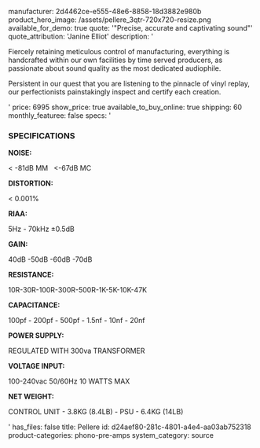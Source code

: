 manufacturer: 2d4462ce-e555-48e6-8858-18d3882e980b
product_hero_image: /assets/pellere_3qtr-720x720-resize.png
available_for_demo: true
quote: '"Precise, accurate and captivating sound"'
quote_attribution: 'Janine Elliot'
description: '<p>Fiercely retaining meticulous control of manufacturing, everything is handcrafted within our own facilities by time served producers, as passionate about sound quality as the most dedicated audiophile.</p><p>Persistent in our quest that you are listening to the pinnacle of vinyl replay, our perfectionists painstakingly inspect and certify each creation.</p>'
price: 6995
show_price: true
available_to_buy_online: true
shipping: 60
monthly_featuree: false
specs: '<h3>SPECIFICATIONS</h3><p><strong>NOISE:</strong></p><p>&lt; -81dB MM&nbsp; &nbsp;&lt;-67dB MC</p><p><strong>DISTORTION:</strong></p><p>&lt; 0.001%</p><p><strong>RIAA:</strong></p><p>5Hz - 70kHz ±0.5dB</p><p><strong>GAIN:</strong></p><p>40dB -50dB -60dB -70dB</p><p><strong>RESISTANCE:</strong></p><p>10R-30R-100R-300R-500R-1K-5K-10K-47K</p><p><strong>CAPACITANCE:</strong></p><p>100pf - 200pf - 500pf - 1.5nf - 10nf - 20nf</p><p><strong>POWER SUPPLY:</strong></p><p>REGULATED WITH 300va TRANSFORMER</p><p><strong>VOLTAGE INPUT:</strong></p><p>100-240vac 50/60Hz 10 WATTS MAX&nbsp;</p><p><strong>NET WEIGHT:</strong></p><p>CONTROL UNIT - 3.8KG (8.4LB) - PSU - 6.4KG (14LB)</p>'
has_files: false
title: Pellere
id: d24aef80-281c-4801-a4e4-aa03ab752318
product-categories: phono-pre-amps
system_category: source
